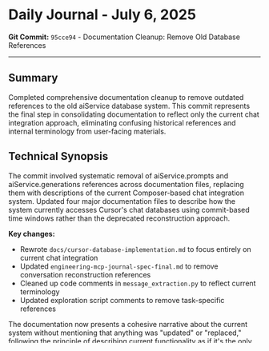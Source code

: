 # Daily Journal - July 6, 2025

**Git Commit:** `95cce94` - Documentation Cleanup: Remove Old Database References

---

## Summary

Completed comprehensive documentation cleanup to remove outdated references to the old aiService database system. This commit represents the final step in consolidating documentation to reflect only the current chat integration approach, eliminating confusing historical references and internal terminology from user-facing materials.

## Technical Synopsis

The commit involved systematic removal of aiService.prompts and aiService.generations references across documentation files, replacing them with descriptions of the current Composer-based chat integration system. Updated four major documentation files to describe how the system currently accesses Cursor's chat databases using commit-based time windows rather than the deprecated reconstruction approach.

**Key changes:**
- Rewrote `docs/cursor-database-implementation.md` to focus entirely on current chat integration
- Updated `engineering-mcp-journal-spec-final.md` to remove conversation reconstruction references  
- Cleaned up code comments in `message_extraction.py` to reflect current terminology
- Updated exploration script comments to remove task-specific references

The documentation now presents a cohesive narrative about the current system without mentioning that anything was "updated" or "replaced," following the principle of describing current functionality as if it's the only implementation that ever existed.

## Accomplishments

- ✅ **Complete documentation overhaul**: Successfully removed all references to aiService.prompts and aiService.generations from major documentation files
- ✅ **Architecture clarity**: Simplified complex technical descriptions to focus on user-facing benefits like timestamps, session context, and chronological ordering  
- ✅ **Terminology consistency**: Standardized language to describe "chat integration" and "chat database" rather than internal technical terms
- ✅ **Code comment cleanup**: Updated function docstrings and error messages to use current terminology
- ✅ **Task completion**: Marked subtask 61.12 as complete, advancing the Composer integration milestone

## Frustrations

- **None identified**: This was a straightforward documentation cleanup task with clear objectives and completion criteria

## Tone & Mood

**Mood:** Focused and systematic  
**Indicators:** The user's instructions were precise and methodical, showing engagement with technical details and clear expectations for quality. The request demonstrates understanding of the journal generation system and desire for comprehensive execution.

## Commit Metadata

- **Files changed:** 6
- **Insertions:** 242  
- **Deletions:** 545
- **Size classification:** large
- **Source files:** 2
- **Documentation files:** 3
- **Configuration files:** 1

---

*Generated via AI-simulated journal generation process* 

## 2025-07-06 07:58:18 (Commit: a45668b)

### Summary
Fixed Documentation Gaps and Organizational Issues: Completed comprehensive documentation cleanup removing references to unimplemented features and consolidating scattered cursor database documentation files. The system had documentation claiming support for multiple AI providers (Anthropic, custom endpoints) when only OpenAI was actually implemented, plus 3-4 overlapping documentation files with inconsistent naming and content about cursor database functionality.

### Technical Synopsis  
Documentation infrastructure overhaul addressing implementation-documentation mismatches. **Core Issue**: Documentation promised features that didn't exist in code - references to ANTHROPIC_API_KEY, OPENAI_BASE_URL, and multiple AI provider support when `ai_provider.py` only implements OpenAI integration. **Solution**: Systematically removed all unimplemented feature references and consolidated 4 related cursor database documentation files into 2 user-focused guides plus 2 internal reference documents. Added missing Prerequisites section to README.md documenting the required OpenAI API key setup that was previously buried in setup docs. **Result**: Documentation now accurately reflects actual implementation capabilities and provides clear user guidance.

### Accomplishments
- **Fixed Documentation-Implementation Gap**: Removed all references to unimplemented AI providers (Anthropic, custom endpoints) from docs while preserving what's actually implemented (OpenAI with gpt-4o-mini)
- **Consolidated Cursor Database Documentation**: Merged 4 scattered documentation files into cohesive structure - deleted redundant files, renamed for clarity, created user-focused guides
- **Added Prerequisites Section to README**: Made OpenAI API key requirement prominent in main documentation instead of buried in setup docs
- **Documented Two AI Function Patterns**: Enhanced `ai_function_pattern.md` to document both Pattern 1 (AI Agent Contract) and Pattern 2 (Direct AI API Call) used throughout the system
- **Updated Context Collection Documentation**: Rewrote chat history section to reflect current Composer-based implementation instead of old aiService approach
- **Preserved Technical Knowledge**: Marked internal discovery documents as internal rather than deleting hard-won technical research

### Frustrations
- **Documentation Maintenance Overhead**: Discovered that documentation had drifted significantly from implementation, requiring extensive cleanup work that could have been avoided with better maintenance practices
- **Inconsistent Naming Conventions**: Found multiple documentation files with overlapping content but inconsistent naming patterns that made the structure confusing

### Discussion Notes

> **Human:** "Remove 'planned feature set' stuff from every changed file. I did not approve that"
> 
> **Human:** "THE DOCUMENTATION SHOULD ONLY REPRESENT WHAT IS ACTUALLY THERE, NOTHING MORE"

> **Human:** "Should setup and or readme files be updated"

> **Human:** "oh I thought there might need to be something about having an OPENAI api key"

> **Human:** "What about this one? We use a different type of ai_function_pattern when we use ai to filter chat. Should that be documented? What do you suggest? Be critical."
> 
> **Human:** "To be clear: there are two types of ai functions in this system. What are they and when is each used"

> **Human:** "I also recall that context_collection.py got updated as part of this task. Does the corresponding docs file need changing?"

> **Human:** "Is the ai-provider-setup.md file current and accurate?"

> **Human:** "Should prd.md be deleted? We have a prd in scripts too? One should be deleted"

> **Human:** "implement all of them"

### Tone & Mood
**Mood**: Methodical and detail-oriented - systematic approach to documentation cleanup
**Indicators**: User's critical questioning revealed gaps requiring thorough analysis, followed by comprehensive implementation of all identified issues

### Commit Metadata
- **files_changed**: 17
- **insertions**: 1188  
- **deletions**: 1541
- **size_classification**: large
- **docs_files**: 16
- **config_files**: 1

--- 